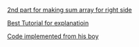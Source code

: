 [2nd part for making sum array for right side](https://excalidraw.com/#json=OBU18VRJ7IxJDQNu1fvFI,4Pum5ulPq6x0dduCYyrhxA)

[Best Tutorial for explanatioin](https://www.youtube.com/watch?v=4e_5lpJDack)

[Code implemented from his boy](https://www.youtube.com/watch?v=A2ynfP81UW4)